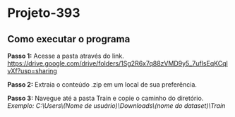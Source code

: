 # Projeto-393

## Como executar o programa

**Passo 1:** Acesse a pasta através do link.
https://drive.google.com/drive/folders/1Sg2R6x7q88zVMD9y5_7ufIsEqKCqlvXf?usp=sharing

**Passo 2:** Extraia o conteúdo .zip em um local de sua preferência.

**Passo 3:** Navegue até a pasta Train e copie o caminho do diretório. *Exemplo: C:\Users\\(Nome de usuário)\Downloads\\(nome do dataset)\Train*
